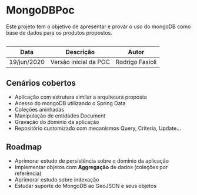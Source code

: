 # MongoDBPoc
Este projeto tem o objetivo de apresentar e provar o uso do mongoDB como base de dados para os produtos propostos.

##
Data | Descrição | Autor
---|---|---
19/jun/2020 | Versão inicial da POC | Rodrigo Fasioli

## Cenários cobertos
- Aplicação com estrutura similar a arquitetura proposta
- Acesso do mongoDB utilizando o Spring Data
- Coleções aninhadas
- Manipulação de entidades Document
- Gravação do domínio da aplicação
- Repositório customizado com mecanismos Query, Criteria, Update...

## Roadmap
- Aprimorar estudo de persistência sobre o dominio da aplicação
- Implementar objetos com **Aggregação** de dados (coleções por referência)
- Aprimorar estudo sobre indexação 
- Estudar suporte do MongoDB ao GeoJSON e seus objetos
